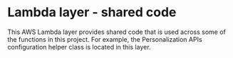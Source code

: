 # Lambda layer - shared code

This AWS Lambda layer provides shared code that is used across some of the functions in this project. For example, the Personalization APIs configuration helper class is located in this layer.